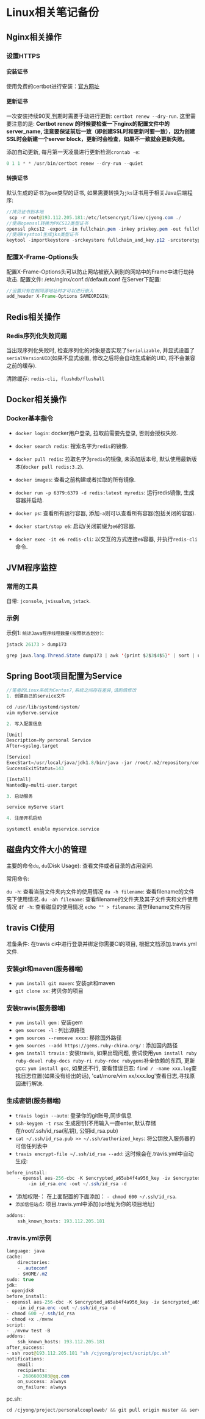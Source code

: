 # Linux相关笔记备份

## Nginx相关操作

### 设置HTTPS

#### 安装证书

使用免费的certbot进行安装：[官方网址](https://certbot.eff.org/)

#### 更新证书

一次安装持续90天,到期时需要手动进行更新: `certbot renew --dry-run`. 这里需要注意的是: **Certbot renew 的时候要检查一下nginx的配置文件中的server_name, 注意要保证前后一致（即创建SSL时和更新时要一致），因为创建SSL时会新建一个server block，更新时会检查，如果不一致就会更新失败。**

添加自动更新, 每月第一天凌晨进行更新检测`crontab -e`:

```java
0 1 1 * * /usr/bin/certbot renew --dry-run --quiet
```

#### 转换证书

默认生成的证书为`pem`类型的证书, 如果需要转换为`jks`证书用于相关Java后端程序:

```java
//拷贝证书到本地
 scp -r root@193.112.205.181:/etc/letsencrypt/live/cjyong.com ./
//使用openssl转换为PKCS12类型证书
openssl pkcs12 -export -in fullchain.pem -inkey privkey.pem -out fullchain_and_key.p12 -name cjyong -passout pass:cai123nb
//使用keystool生成jks类型证书
keytool -importkeystore -srckeystore fullchain_and_key.p12 -srcstoretype PKCS12 -srcstorepass cai123nb -deststoretype JKS -destkeystore cjyong.jks -deststorepass cai123nb -alias cjyong
```

### 配置X-Frame-Options头

配置X-Frame-Options头可以防止网站被嵌入到别的网站中的Frame中进行劫持攻击. 配置文件: /etc/nginx/conf.d/default.conf
在Server下配置:

```java
//设置只有在相同源地址时才可以进行嵌入
add_header X-Frame-Options SAMEORIGIN;
```

## Redis相关操作

### Redis序列化失败问题

当出现序列化失败时, 检查序列化的对象是否实现了`Serializable`, 并显式设置了`serialVersionUID`(如果不显式设置, 修改之后将会自动生成新的UID, 将不会兼容之前的缓存).

清除缓存: `redis-cli, flushdb/flushall`

## Docker相关操作

### Docker基本指令

+ `docker login`: docker用户登录, 拉取前需要先登录, 否则会授权失败.

+ `docker search redis`: 搜索名字为`redis`的镜像.

+ `docker pull redis`: 拉取名字为`redis`的镜像, 未添加版本号, 默认使用最新版本(`docker pull redis:3.2`).

+ `docker images`: 查看之前构建或者拉取的所有镜像.

+ `docker run -p 6379:6379 -d redis:latest myredis`: 运行redis镜像, 生成容器并启动.

+ `docker ps`: 查看所有运行容器, 添加`-a`则可以查看所有容器(包括关闭的容器).

+ `docker start/stop e6`: 启动/关闭前缀为`e6`的容器.

+ `docker exec -it e6 redis-cli`: 以交互的方式连接`e6`容器, 并执行`redis-cli`命令.

## JVM程序监控

### 常用的工具

自带: `jconsole`, `jvisualvm`, `jstack`.

### 示例

示例1: `统计Java程序线程数量(按照状态划分)`:

```java
jstack 26173 > dump173

grep java.lang.Thread.State dump173 | awk '{print $2$3$4$5}' | sort | uniq -c
```

## Spring Boot项目配置为Service

```c
//笔者的Linux系统为Centos7,系统之间存在差异,请酌情修改
1. 创建自己的service文件

cd /usr/lib/systemd/system/
vim myServe.service

2. 写入配置信息

[Unit]
Description=My personal Service
After=syslog.target

[Service]
ExecStart=/usr/local/java/jdk1.8/bin/java -jar /root/.m2/repository/com/cjyong/cp/personalweb/0.0.1-SNAPSHOT/personalweb-0.0.1-SNAPSHOT.jar
SuccessExitStatus=143

[Install]
WantedBy=multi-user.target

3. 启动服务

service myServe start

4. 注册开机启动

systemctl enable myservice.service
```

## 磁盘内文件大小的管理

主要的命令`du`, `du`(Disk Usage): 查看文件或者目录的占用空间.

常用命令:

`du -h`: 查看当前文件夹内文件的使用情况
`du -h filename`: 查看filename的文件夹下使用情况.
`du -ah filename`: 查看filename的文件夹及其子文件夹和文件使用情况
`df -h`: 查看磁盘的使用情况
`echo "" > filename`: 清空filename文件内容

## travis CI使用

准备条件: 在travis ci中进行登录并绑定你需要CI的项目, 根据文档添加.travis.yml文件.

### 安装git和maven(服务器端)

+ `yum install git maven`: 安装git和maven
+ `git clone xx`: 拷贝你的项目

### 安装travis(服务器端)

+ `yum install gem` : 安装gem
+ `gem sources -l` : 列出源路径
+ `gem sources --remoeve xxxx`: 移除国外路径
+ `gem sources --add https://gems.ruby-china.org/` : 添加国内路径
+ `gem install travis` : 安装travis, 如果出现问题, 尝试使用`yum install ruby ruby-devel ruby-docs ruby-ri ruby-rdoc rubygems`补全依赖的东西, 更新gcc: `yum install gcc`, 如果还不行, 查看错误日志: `find / -name xxx.log`查找日志位置(如果没有给出的话), 'cat/more/vim xx/xxx.log'查看日志,寻找原因进行解决.

### 生成密钥(服务器端)

+ `travis login --auto`: 登录你的git账号,同步信息
+ `ssh-keygen -t rsa`: 生成密钥(不用输入一直enter,默认存储在/root/.ssh/id_rsa(私钥), 公钥id_rsa.pub)
+ `cat ~/.ssh/id_rsa.pub >> ~/.ssh/authorized_keys`: 将公钥放入服务器的可信任列表中
+ `travis encrypt-file ~/.ssh/id_rsa --add`: 这时候会在.travis.yml中自动生成: 

```java
before_install:
	- openssl aes-256-cbc -K $encrypted_a65ab4f4a956_key -iv $encrypted_a65ab4f4a956_iv
		-in id_rsa.enc -out ~/.ssh/id_rsa -d
```

+ ‘添加权限·： 在上面配置的下面添加： `- chmod 600 ~/.ssh/id_rsa`.
+ `添加信任站点`: 项目.travis.yml中添加(ip地址为你的项目地址)

```java
addons:
	ssh_known_hosts: 193.112.205.181
```

### .travis.yml示例

```java
language: java
cache:
	directories:
	- .autoconf
	- $HOME/.m2
sudo: true
jdk:
- openjdk8
before_install:
- openssl aes-256-cbc -K $encrypted_a65ab4f4a956_key -iv $encrypted_a65ab4f4a956_iv
	-in id_rsa.enc -out ~/.ssh/id_rsa -d
- chmod 600 ~/.ssh/id_rsa
- chmod +x ./mvnw
script:
- ./mvnw test -B
addons:
	ssh_known_hosts: 193.112.205.181
after_success:
- ssh root@193.112.205.181 "sh /cjyong/project/script/pc.sh"
notifications:
	email:
	recipients:
	- 2686600303@qq.com
	on_success: always
	on_failure: always
```

pc.sh:

```java
cd /cjyong/project/personalcoupleweb/ && git pull origin master && service pcService stop && rm -rf /root/.m2/repository/com/cjyong/cp/personalweb/0.0.1-SNAPSHOT/personalweb-0.0.1-SNAPSHOT.jar && mvn clean install && service pcService start
```